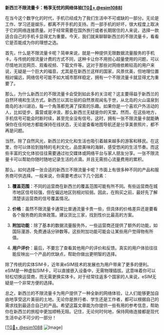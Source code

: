 **新西兰不限流量卡：畅享无忧的网络体验[[TG💪+ @esim1088](https://t.me/s/esim1088)]**

在当今这个数字化的时代，手机已经成为了我们生活中不可或缺的一部分。无论是工作、学习还是娱乐，都离不开手机的支持。而一部手机的好坏，很大程度上取决于它的网络连接质量。对于经常需要在国外旅行或者长期居住的人来说，选择一款适合自己的手机卡显得尤为重要。今天，我们就来聊聊新西兰的不限流量卡，看看它是否能成为你的理想之选。

首先，什么是不限流量卡呢？简单来说，就是一种提供无限数据流量服务的手机卡。与传统的按流量计费的方式不同，这种卡让你不用担心超量使用的问题，可以尽情地浏览网页、观看视频、下载文件等。这对于那些对网络依赖较高的用户来说，无疑是一个巨大的福音。尤其是在新西兰这样的国家，风景优美，但地理位置相对偏远，网络信号可能不如大城市那样稳定，拥有一个不限流量卡就显得尤为重要了。

那么，为什么新西兰的不限流量卡会受到如此多的关注呢？这主要得益于新西兰的自然环境和生活方式。新西兰以其壮丽的自然景观闻名于世，从北岛的火山温泉到南岛的冰川湖泊，每一个角落都充满了探索的乐趣。如果你是一个喜欢户外活动的人，比如徒步、露营或是冲浪，那么新西兰无疑是你的天堂。然而，在这些地方，手机信号可能会时断时续，甚至完全没有信号。这时，拥有一张不限流量卡就能确保你在任何地方都能保持在线状态，无论是查看地图导航还是分享美景照片，都不再是问题。

当然，除了自然风光，新西兰的文化和生活也吸引着越来越多的游客和移民。在这里，你可以体验到独特的毛利文化，品尝美味的海鲜，感受悠闲的生活节奏。而这些丰富的文化体验往往需要通过社交媒体或网络平台与家人朋友分享。一张不限流量卡可以帮助你随时随地记录生活的点滴，并且无需担心流量费用的累积。

那么，如何选择一张合适的新西兰不限流量卡呢？市面上有很多种不同的产品和服务商可供选择。一般来说，你需要考虑以下几个因素：

1. **覆盖范围**：不同的运营商在新西兰的覆盖范围可能有所不同。有些运营商在城市地区信号较强，但在偏远地区则相对较弱。因此，在购买之前，最好先了解清楚该运营商的信号覆盖情况。

2. **价格**：虽然不限流量卡通常比普通流量卡贵一些，但具体的价格差异还是要看各个服务商的具体政策。建议货比三家，找到性价比最高的方案。

3. **附加功能**：除了基本的数据流量服务外，一些运营商还提供了额外的功能，如国际漫游、免费通话分钟数等。这些附加功能可能会让某些用户觉得物有所值。

4. **用户评价**：最后，不要忘了查看其他用户的评价和反馈。真实的用户体验往往能反映出一个产品的优缺点，帮助你做出更明智的选择。

除了传统的实体SIM卡，近年来eSIM技术的发展也为用户带来了更多的便利。eSIM是一种虚拟SIM卡，可以直接嵌入设备中，无需物理插拔。这意味着你可以轻松切换运营商，而无需更换实体卡。对于经常往返多个国家的人来说，eSIM无疑是一个非常方便的选择。

总之，新西兰的不限流量卡为用户提供了一种全新的网络体验，让人们能够更加自由地享受这片美丽的土地。无论你是旅行者、学生还是工作者，都可以根据自己的需求找到最适合自己的产品。希望这篇文章能为你提供一些有用的参考信息，帮助你在新西兰的旅程中更加顺畅无阻。记住，无论何时何地，保持网络连接都是现代生活中必不可少的一部分！

[[TG💪+ @esim1088](https://t.me/s/esim1088) ![Image](https://i.postimg.cc/4NQfJmqS/Snipaste-2025-05-13-00-14-12.png)]